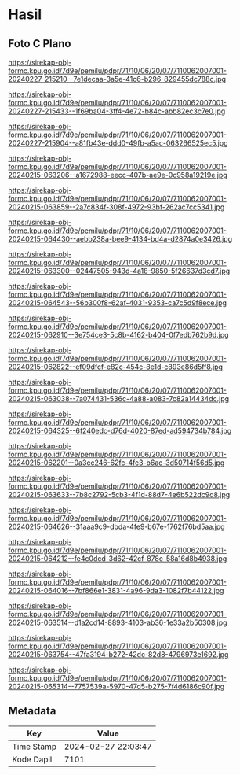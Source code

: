 # Hasil

## Foto C Plano

https://sirekap-obj-formc.kpu.go.id/7d9e/pemilu/pdpr/71/10/06/20/07/7110062007001-20240227-215210--7e1decaa-3a5e-41c6-b296-829455dc788c.jpg

https://sirekap-obj-formc.kpu.go.id/7d9e/pemilu/pdpr/71/10/06/20/07/7110062007001-20240227-215433--1f69ba04-3ff4-4e72-b84c-abb82ec3c7e0.jpg

https://sirekap-obj-formc.kpu.go.id/7d9e/pemilu/pdpr/71/10/06/20/07/7110062007001-20240227-215904--a81fb43e-ddd0-49fb-a5ac-063266525ec5.jpg

https://sirekap-obj-formc.kpu.go.id/7d9e/pemilu/pdpr/71/10/06/20/07/7110062007001-20240215-063206--a1672988-eecc-407b-ae9e-0c958a19219e.jpg

https://sirekap-obj-formc.kpu.go.id/7d9e/pemilu/pdpr/71/10/06/20/07/7110062007001-20240215-063859--2a7c834f-308f-4972-93bf-262ac7cc5341.jpg

https://sirekap-obj-formc.kpu.go.id/7d9e/pemilu/pdpr/71/10/06/20/07/7110062007001-20240215-064430--aebb238a-bee9-4134-bd4a-d2874a0e3426.jpg

https://sirekap-obj-formc.kpu.go.id/7d9e/pemilu/pdpr/71/10/06/20/07/7110062007001-20240215-063300--02447505-943d-4a18-9850-5f26637d3cd7.jpg

https://sirekap-obj-formc.kpu.go.id/7d9e/pemilu/pdpr/71/10/06/20/07/7110062007001-20240215-064543--56b300f8-62af-4031-9353-ca7c5d9f8ece.jpg

https://sirekap-obj-formc.kpu.go.id/7d9e/pemilu/pdpr/71/10/06/20/07/7110062007001-20240215-062910--3e754ce3-5c8b-4162-b404-0f7edb762b9d.jpg

https://sirekap-obj-formc.kpu.go.id/7d9e/pemilu/pdpr/71/10/06/20/07/7110062007001-20240215-062822--ef09dfcf-e82c-454c-8e1d-c893e86d5ff8.jpg

https://sirekap-obj-formc.kpu.go.id/7d9e/pemilu/pdpr/71/10/06/20/07/7110062007001-20240215-063038--7a074431-536c-4a88-a083-7c82a14434dc.jpg

https://sirekap-obj-formc.kpu.go.id/7d9e/pemilu/pdpr/71/10/06/20/07/7110062007001-20240215-064325--6f240edc-d76d-4020-87ed-ad594734b784.jpg

https://sirekap-obj-formc.kpu.go.id/7d9e/pemilu/pdpr/71/10/06/20/07/7110062007001-20240215-062201--0a3cc246-62fc-4fc3-b6ac-3d50714f56d5.jpg

https://sirekap-obj-formc.kpu.go.id/7d9e/pemilu/pdpr/71/10/06/20/07/7110062007001-20240215-063633--7b8c2792-5cb3-4f1d-88d7-4e6b522dc9d8.jpg

https://sirekap-obj-formc.kpu.go.id/7d9e/pemilu/pdpr/71/10/06/20/07/7110062007001-20240215-064626--31aaa9c9-dbda-4fe9-b67e-1762f76bd5aa.jpg

https://sirekap-obj-formc.kpu.go.id/7d9e/pemilu/pdpr/71/10/06/20/07/7110062007001-20240215-064212--fe4c0dcd-3d62-42cf-878c-58a16d8b4938.jpg

https://sirekap-obj-formc.kpu.go.id/7d9e/pemilu/pdpr/71/10/06/20/07/7110062007001-20240215-064016--7bf866e1-3831-4a96-9da3-1082f7b44122.jpg

https://sirekap-obj-formc.kpu.go.id/7d9e/pemilu/pdpr/71/10/06/20/07/7110062007001-20240215-063514--d1a2cd14-8893-4103-ab36-1e33a2b50308.jpg

https://sirekap-obj-formc.kpu.go.id/7d9e/pemilu/pdpr/71/10/06/20/07/7110062007001-20240215-063754--47fa3194-b272-42dc-82d8-4796973e1692.jpg

https://sirekap-obj-formc.kpu.go.id/7d9e/pemilu/pdpr/71/10/06/20/07/7110062007001-20240215-065314--7757539a-5970-47d5-b275-7f4d6186c90f.jpg


## Metadata

| Key        | Value               |
| ---------- | ------------------- |
| Time Stamp | 2024-02-27 22:03:47 |
| Kode Dapil | 7101                |



